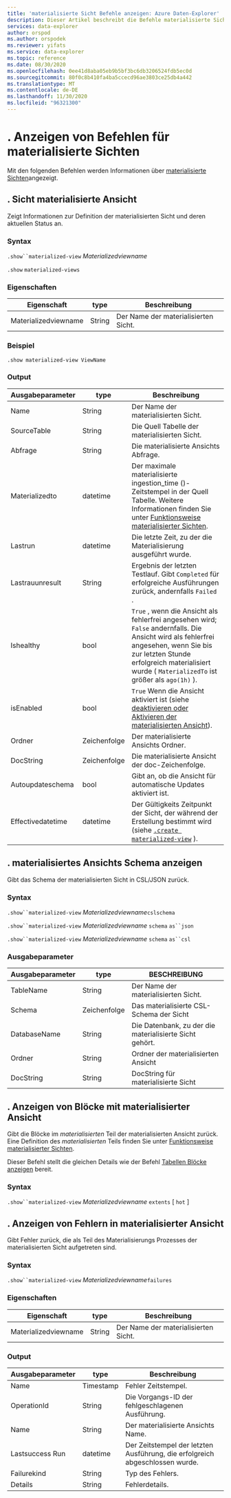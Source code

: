 ```yaml
---
title: 'materialisierte Sicht Befehle anzeigen: Azure Daten-Explorer'
description: Dieser Artikel beschreibt die Befehle materialisierte Sichten in Azure Daten-Explorer.
services: data-explorer
author: orspod
ms.author: orspodek
ms.reviewer: yifats
ms.service: data-explorer
ms.topic: reference
ms.date: 08/30/2020
ms.openlocfilehash: 0ee41d8aba05eb9b5bf3bc6db3206524fdb5ec0d
ms.sourcegitcommit: 80f0c8b410fa4ba5ccecd96ae3803ce25db4a442
ms.translationtype: MT
ms.contentlocale: de-DE
ms.lasthandoff: 11/30/2020
ms.locfileid: "96321300"
---
```

# <a name="show-materialized-views-commands"></a>. Anzeigen von Befehlen für materialisierte Sichten

Mit den folgenden Befehlen werden Informationen über [materialisierte Sichten](materialized-view-overview.md)angezeigt.

## <a name="show-materialized-view"></a>. Sicht materialisierte Ansicht

Zeigt Informationen zur Definition der materialisierten Sicht und deren aktuellen Status an.

### <a name="syntax"></a>Syntax

`.show``materialized-view` *Materializedviewname*

`.show` `materialized-views`

### <a name="properties"></a>Eigenschaften

|Eigenschaft|type|Beschreibung
|----------------|-------|---|
|Materializedviewname|String|Der Name der materialisierten Sicht.|

### <a name="example"></a>Beispiel

```kusto
.show materialized-view ViewName
```

### <a name="output"></a>Output

|Ausgabeparameter |type |Beschreibung
|---|---|---
|Name  |String |Der Name der materialisierten Sicht.
|SourceTable|String|Die Quell Tabelle der materialisierten Sicht.
|Abfrage|String|Die materialisierte Ansichts Abfrage.
|Materializedto|datetime|Der maximale materialisierte ingestion_time ()-Zeitstempel in der Quell Tabelle. Weitere Informationen finden Sie unter [Funktionsweise materialisierter Sichten](materialized-view-overview.md#how-materialized-views-work).
|Lastrun|datetime |Die letzte Zeit, zu der die Materialisierung ausgeführt wurde.
|Lastrauunresult|String|Ergebnis der letzten Testlauf. Gibt `Completed` für erfolgreiche Ausführungen zurück, andernfalls `Failed` .
|Ishealthy|bool|`True` , wenn die Ansicht als fehlerfrei angesehen wird; `False` andernfalls. Die Ansicht wird als fehlerfrei angesehen, wenn Sie bis zur letzten Stunde erfolgreich materialisiert wurde ( `MaterializedTo` ist größer als `ago(1h)` ).
|isEnabled|bool|`True` Wenn die Ansicht aktiviert ist (siehe [deaktivieren oder Aktivieren der materialisierten Ansicht](materialized-view-enable-disable.md)).
|Ordner|Zeichenfolge|Der materialisierte Ansichts Ordner.
|DocString|Zeichenfolge|Die materialisierte Ansicht der doc-Zeichenfolge.
|Autoupdateschema|bool|Gibt an, ob die Ansicht für automatische Updates aktiviert ist.
|Effectivedatetime|datetime|Der Gültigkeits Zeitpunkt der Sicht, der während der Erstellung bestimmt wird (siehe [`.create materialized-view`](materialized-view-create.md#create-materialized-view) ).

## <a name="show-materialized-view-schema"></a>. materialisiertes Ansichts Schema anzeigen

Gibt das Schema der materialisierten Sicht in CSL/JSON zurück.

### <a name="syntax"></a>Syntax

`.show``materialized-view` *Materializedviewname*`cslschema`

`.show``materialized-view` *Materializedviewname* `schema` `as``json`

`.show``materialized-view` *Materializedviewname* `schema` `as``csl`

### <a name="output-parameters"></a>Ausgabeparameter

| Ausgabeparameter | type   | BESCHREIBUNG                                               |
|------------------|--------|-----------------------------------------------------------|
| TableName        | String | Der Name der materialisierten Sicht.                        |
| Schema           | Zeichenfolge | Das materialisierte CSL-Schema der Sicht                          |
| DatabaseName     | String | Die Datenbank, zu der die materialisierte Sicht gehört.       |
| Ordner           | String | Ordner der materialisierten Ansicht                                |
| DocString        | String | DocString für materialisierte Sicht                             |

## <a name="show-materialized-view-extents"></a>. Anzeigen von Blöcke mit materialisierter Ansicht

Gibt die Blöcke im *materialisierten* Teil der materialisierten Ansicht zurück. Eine Definition des *materialisierten* Teils finden Sie unter [Funktionsweise materialisierter Sichten](materialized-view-overview.md#how-materialized-views-work).

Dieser Befehl stellt die gleichen Details wie der Befehl [Tabellen Blöcke anzeigen](../show-extents.md#table-level) bereit.

### <a name="syntax"></a>Syntax

`.show``materialized-view` *Materializedviewname* `extents` [ `hot` ]
 
## <a name="show-materialized-view-failures"></a>. Anzeigen von Fehlern in materialisierter Ansicht

Gibt Fehler zurück, die als Teil des Materialisierungs Prozesses der materialisierten Sicht aufgetreten sind.

### <a name="syntax"></a>Syntax

`.show``materialized-view` *Materializedviewname*`failures`

### <a name="properties"></a>Eigenschaften

|Eigenschaft|type|Beschreibung
|----------------|-------|---|
|Materializedviewname|String|Der Name der materialisierten Sicht.|

### <a name="output"></a>Output

|Ausgabeparameter |type |Beschreibung
|---|---|---
|Name  |Timestamp |Fehler Zeitstempel.
|OperationId  |String |Die Vorgangs-ID der fehlgeschlagenen Ausführung.
|Name|String|Der materialisierte Ansichts Name.
|Lastsuccess Run|datetime|Der Zeitstempel der letzten Ausführung, die erfolgreich abgeschlossen wurde.
|Failurekind|String|Typ des Fehlers.
|Details|String|Fehlerdetails.


